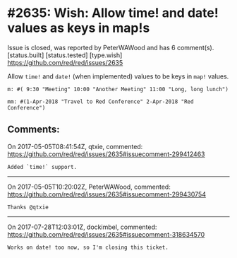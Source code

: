 
#2635: Wish: Allow time! and date! values as keys in map!s
================================================================================
Issue is closed, was reported by PeterWAWood and has 6 comment(s).
[status.built] [status.tested] [type.wish]
<https://github.com/red/red/issues/2635>

Allow ```time!``` and ```date!``` (when implemented) values to be keys in ```map!``` values.

```text
m: #( 9:30 "Meeting" 10:00 "Another Meeting" 11:00 "Long, long lunch")

mm: #(1-Apr-2018 "Travel to Red Conference" 2-Apr-2018 "Red Conference")
```


Comments:
--------------------------------------------------------------------------------

On 2017-05-05T08:41:54Z, qtxie, commented:
<https://github.com/red/red/issues/2635#issuecomment-299412463>

    Added `time!` support.

--------------------------------------------------------------------------------

On 2017-05-05T10:20:02Z, PeterWAWood, commented:
<https://github.com/red/red/issues/2635#issuecomment-299430754>

    Thanks @qtxie 

--------------------------------------------------------------------------------

On 2017-07-28T12:03:01Z, dockimbel, commented:
<https://github.com/red/red/issues/2635#issuecomment-318634570>

    Works on date! too now, so I'm closing this ticket.

